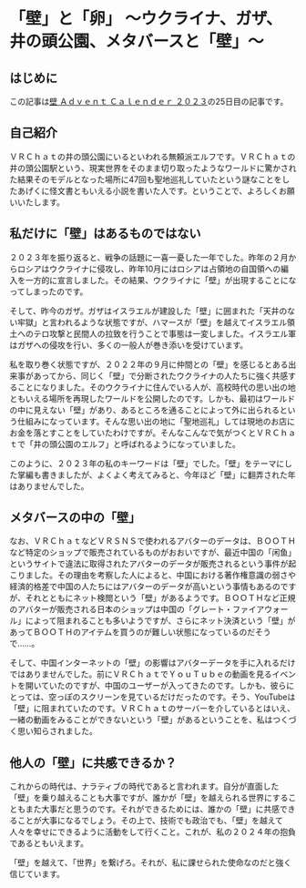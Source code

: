 # 「壁」と「卵」 〜ウクライナ、ガザ、井の頭公園、メタバースと「壁」〜

## はじめに

この記事は[壁 Ａｄｖｅｎｔ Ｃａｌｅｎｄｅｒ ２０２３](https://adventar.org/calendars/9082)の<span class="tcy">25</span>日目の記事です。

## 自己紹介

ＶＲＣｈａｔの井の頭公園にいるといわれる無頼派エルフです。ＶＲＣｈａｔの井の頭公園駅という、現実世界をそのまま切り取ったようなワールドに驚かされた結果そのモデルとなった場所に<span class="tcy">47</span>回も聖地巡礼していたという謎なことをしたあげくに怪文書ともいえる小説を書いた人です。ということで、よろしくお願いいたします。

## 私だけに「壁」はあるものではない

２０２３年を振り返ると、戦争の話題に一喜一憂した一年でした。昨年の２月からロシアはウクライナに侵攻し、昨年<span class="tcy">10</span>月にはロシアは占領地の自国領への編入を一方的に宣言しました。その結果、ウクライナに「壁」が出現することになってしまったのです。

そして、昨今のガザ。ガザはイスラエルが建設した「壁」に囲まれた「天井のない牢獄」と言われるような状態ですが、ハマースが「壁」を越えてイスラエル領土へのテロ攻撃と民間人の拉致を行うことで事態は一変しました。イスラエル軍はガザへの侵攻を行い、多くの一般人が巻き添いを受けています。

私を取り巻く状態ですが、２０２２年の９月に仲間との「壁」を感じるとある出来事があってから、同じく「壁」で分断されたウクライナの人たちに強く共感することになりました。そのウクライナに住んでいる人が、高校時代の思い出の地ともいえる場所を再現したワールドを公開したのです。しかも、最初はワールドの中に見えない「壁」があり、あるところを通ることによって外に出られるという仕組みになっています。そんな思い出の地に「聖地巡礼」しては現地のお店にお金を落とすことをしていたわけですが。そんなこんなで気がつくとＶＲＣｈａｔで「井の頭公園のエルフ」と呼ばれるようになっていました。

このように、２０２３年の私のキーワードは「壁」でした。「壁」をテーマにした掌編も書きましたが、よくよく考えてみると、今年ほど「壁」に翻弄された年はありませんでした。

## メタバースの中の「壁」

なお、ＶＲＣｈａｔなどＶＲＳＮＳで使われるアバターのデータは、ＢＯＯＴＨなど特定のショップで販売されているものがおおいですが、最近中国の「闲鱼」というサイトで違法に取得されたアバターのデータが販売されるという事件が起こりました。その理由を考察した人によると、中国における著作権意識の弱さや経済的格差で中国の人たちにはアバターのデータが高いという事情もあるのですが、それとともにネット検閲という「壁」があるようです。ＢＯＯＴＨなど正規のアバターが販売される日本のショップは中国の「グレート・ファイアウォール」によって阻まれることも多いようですが、さらにネット決済という「壁」があってＢＯＯＴＨのアイテムを買うのが難しい状態になっているのだそうで……。

そして、中国インターネットの「壁」の影響はアバターデータを手に入れるだけではありませんでした。前にＶＲＣｈａｔでＹｏｕＴｕｂｅの動画を見るイベントを開いていたのですが、中国のユーザーが入ってきたのです。しかも、彼らにとっては、空っぽのスクリーンを見ているだけだったのです。そう、YouTubeは「壁」に阻まれていたのです。ＶＲＣｈａｔのサーバーを介しているとはいえ、一緒の動画をみることができないという「壁」があるということを、私はつくづく思い知らされました。

## 他人の「壁」に共感できるか？

これからの時代は、ナラティブの時代であると言われます。自分が直面した「壁」を乗り越えることも大事ですが、誰かが「壁」を越えられる世界にすることもまた大事だと思うのです。それができるためには、誰かの「壁」に共感できることが大事になるでしょう。その上で、技術でも政治でも、「壁」を越えて人々を幸せにできるように活動をして行くこと。これが、私の２０２４年の抱負であるともいえます。

「壁」を越えて、「世界」を繋げろ。それが、私に課せられた使命なのだと強く信じています。
